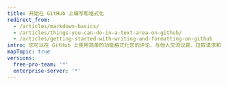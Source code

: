 ```yaml
---
title: 开始在 GitHub 上编写和格式化
redirect_from:
  - /articles/markdown-basics/
  - /articles/things-you-can-do-in-a-text-area-on-github/
  - /articles/getting-started-with-writing-and-formatting-on-github
intro: 您可以在 GitHub 上使用简单的功能格式化您的评论，与他人交流议题、拉取请求和 wiki。
mapTopic: true
versions:
  free-pro-team: '*'
  enterprise-server: '*'
---
```


